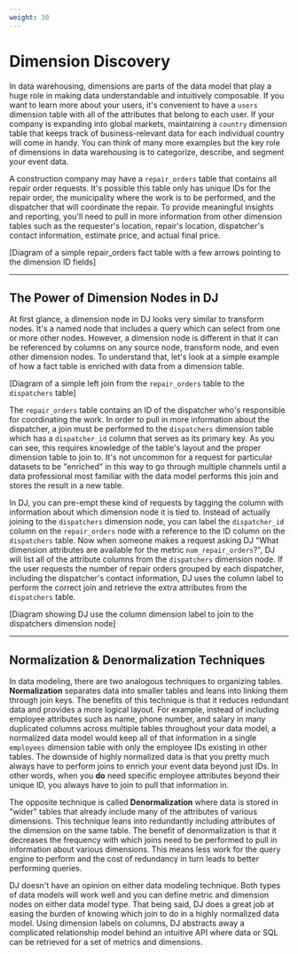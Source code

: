 ```yaml
---
weight: 30
---
```


# Dimension Discovery

In data warehousing, dimensions are parts of the data model that play a huge role in making data understandable and intuitively composable. If
you want to learn more about your users, it's convenient to have a `users` dimension table with all of the attributes that belong
to each user. If your company is expanding into global markets, maintaining a `country` dimension table that keeps track of business-relevant
data for each individual country will come in handy. You can think of many more examples but the key role of dimensions in data warehousing
is to categorize, describe, and segment your event data.

A construction company may have a `repair_orders` table that contains all repair order requests. It's possible this table only has unique IDs
for the repair order, the municipality where the work is to be performed, and the dispatcher that will coordinate the repair. To provide meaningful
insights and reporting, you'll need to pull in more information from other dimension tables such as the requester's location, repair's location,
dispatcher's contact information, estimate price, and actual final price.

[Diagram of a simple repair_orders fact table with a few arrows pointing to the dimension ID fields]

---

## The Power of Dimension Nodes in DJ

At first glance, a dimension node in DJ looks very similar to transform nodes. It's a named node that includes a query which can select from one
or more other nodes. However, a dimension node is different in that it can be referenced by columns on any source node, transform node, and even
other dimension nodes. To understand that, let's look at a simple example of how a fact table is enriched with data from a dimension
table.

[Diagram of a simple left join from the `repair_orders` table to the `dispatchers` table]

The `repair_orders` table contains an ID of the dispatcher who's responsible for coordinating the work. In order to
pull in more information about the dispatcher, a join must be performed to the `dispatchers` dimension table which has a `dispatcher_id`
column that serves as its primary key. As you can see, this requires knowledge of the table's layout and the proper dimension table to join to.
It's not uncommon for a request for particular datasets to be "enriched" in this way to go through multiple channels until a data professional
most familiar with the data model performs this join and stores the result in a new table.

In DJ, you can pre-empt these kind of requests by tagging the column with information about which dimension node it is tied to. Instead of actually
joining to the `dispatchers` dimension node, you can label the `dispatcher_id` column on the `repair_orders` node with a
reference to the ID column on the `dispatchers` table. Now when someone makes a request asking DJ "What dimension attributes are available for
the metric `num_repair_orders`?", DJ will list all of the attribute columns from the `dispatchers` dimension node. If the user requests
the number of repair orders grouped by each dispatcher, including the dispatcher's contact information, DJ uses the column label to perform the
correct join and retrieve the extra attributes from the `dispatchers` table.

[Diagram showing DJ use the column dimension label to join to the dispatchers dimension node]

---

## Normalization & Denormalization Techniques

In data modeling, there are two analogous techniques to organizing tables. **Normalization** separates data into smaller tables and leans into linking
them through join keys. The benefits of this technique is that it reduces redundant data and provides a more logical layout. For example, instead of
including employee attributes such as name, phone number, and salary in many duplicated columns across multiple tables throughout your data model,
a normalized data model would keep all of that information in a single `employees` dimension table with only the employee IDs existing in other
tables. The downside of highly normalized data is that you pretty much always have to perform joins to enrich your event data beyond just IDs. In other
words, when you **do** need specific employee attributes beyond their unique ID, you always have to join to pull that information in.

The opposite technique is called **Denormalization** where data is stored in "wider" tables that already include many of the attributes of various
dimensions. This technique leans into redundantly including attributes of the dimension on the same table. The benefit of denormalization is that it
decreases the frequency with which joins need to be performed to pull in information about various dimensions. This means less work for the query engine
to perform and the cost of redundancy in turn leads to better performing queries.

DJ doesn't have an opinion on either data modeling technique. Both types of data models will work well and you can define metric and dimension nodes on
either data model type. That being said, DJ does a great job at easing the burden of knowing which join to do in a highly normalized data model.
Using dimension labels on columns, DJ abstracts away a complicated relationship model behind an intuitive API where data or SQL can be retrieved for
a set of metrics and dimensions.
